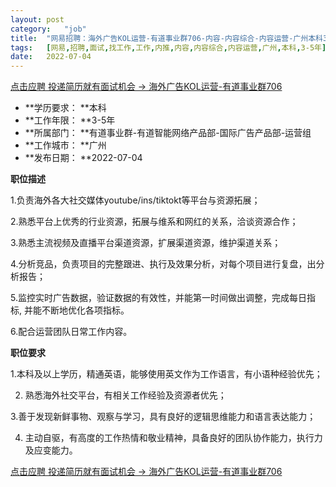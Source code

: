 ```yaml
---
layout:	post
category:	"job"
title:	"网易招聘：海外广告KOL运营-有道事业群706-内容-内容综合-内容运营-广州本科3-5年"
tags:	[网易,招聘,面试,找工作,工作,内推,内容,内容综合,内容运营,广州,本科,3-5年]
date:	2022-07-04
---
```


[点击应聘 投递简历就有面试机会 ->  海外广告KOL运营-有道事业群706](http://mobile.bole.netease.com/bole/boleDetail?id=36604&employeeId=346f03c3cda5f04c&key=all)



- **学历要求： **本科
- **工作年限： **3-5年
- **所属部门： **有道事业群-有道智能网络产品部-国际广告产品部-运营组
- **工作城市： **广州
- **发布日期： **2022-07-04



**职位描述**

1.负责海外各大社交媒体youtube/ins/tiktokt等平台与资源拓展；

2.熟悉平台上优秀的行业资源，拓展与维系和网红的关系，洽谈资源合作；

3.熟悉主流视频及直播平台渠道资源，扩展渠道资源，维护渠道关系；

4.分析竞品，负责项目的完整跟进、执行及效果分析，对每个项目进行复盘，出分析报告；

5.监控实时广告数据，验证数据的有效性，并能第一时间做出调整，完成每日指标, 并能不断地优化各项指标。

6.配合运营团队日常工作内容。



**职位要求**

1.本科及以上学历，精通英语，能够使用英文作为工作语言，有小语种经验优先；

2. 熟悉海外社交平台，有相关工作经验及资源者优先；

3.善于发现新鲜事物、观察与学习，具有良好的逻辑思维能力和语言表达能力；

4. 主动自驱，有高度的工作热情和敬业精神，具备良好的团队协作能力，执行力及应变能力。



[点击应聘 投递简历就有面试机会 ->  海外广告KOL运营-有道事业群706](http://mobile.bole.netease.com/bole/boleDetail?id=36604&employeeId=346f03c3cda5f04c&key=all)